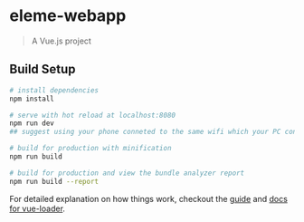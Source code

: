 # eleme-webapp

> A Vue.js project

## Build Setup

``` bash
# install dependencies
npm install

# serve with hot reload at localhost:8080
npm run dev
## suggest using your phone conneted to the same wifi which your PC connected to, then you can access this site in your phone's browser by your.pc's.ip.adress:8080.

# build for production with minification
npm run build

# build for production and view the bundle analyzer report
npm run build --report
```

For detailed explanation on how things work, checkout the [guide](http://vuejs-templates.github.io/webpack/) and [docs for vue-loader](http://vuejs.github.io/vue-loader).
